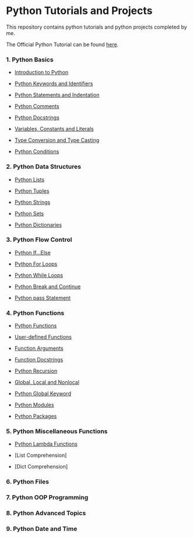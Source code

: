 # **Python Tutorials and Projects**

This repository contains python tutorials and python projects completed by me.

The Official Python Tutorial can be found [here](https://docs.python.org/3/tutorial/).


### **1.	Python Basics**

   - [Introduction to Python](https://github.com/pb111/Python/blob/master/Introduction_to_Python.ipynb)
   
   - [Python Keywords and Identifiers](https://github.com/pb111/Python/blob/master/Python_Keywords_and_Identifiers.ipynb)
   
   - [Python Statements and Indentation](https://github.com/pb111/Python/blob/master/Python_Statements_and_Indentation.ipynb)
   
   - [Python Comments](https://github.com/pb111/Python/blob/master/Python_Comments.ipynb)
   
   - [Python Docstrings](https://github.com/pb111/Python/blob/master/Python_Docstrings.ipynb)
   
   - [Variables, Constants and Literals](https://github.com/pb111/Python/blob/master/Variables%2C_Constants_and_Literals.ipynb)
   
   - [Type Conversion and Type Casting](https://github.com/pb111/Python/blob/master/Type_Conversion_and_Type_Casting.ipynb)
   
   - [Python Conditions](https://github.com/pb111/Python/blob/master/Python_Conditions.ipynb)

### **2.	Python Data Structures**

   - [Python Lists](https://github.com/pb111/Python/blob/master/Python_Lists.ipynb)
   
   - [Python Tuples](https://github.com/pb111/Python/blob/master/Python_Tuples.ipynb)
   
   - [Python Strings](https://github.com/pb111/Python/blob/master/Python_Strings.ipynb)
   
   - [Python Sets](https://github.com/pb111/Python/blob/master/Python_Sets.ipynb)
   
   - [Python Dictionaries](https://github.com/pb111/Python/blob/master/Python_Dictionaries.ipynb)
   
### **3.	Python Flow Control**

   - [Python If...Else](https://github.com/pb111/Python/blob/master/Python_If_Else.ipynb)
   
   - [Python For Loops](https://github.com/pb111/Python/blob/master/Python_For_Loops.ipynb)
   
   - [Python While Loops](https://github.com/pb111/Python/blob/master/Python_While_Loops.ipynb)
   
   - [Python Break and Continue](https://github.com/pb111/Python/blob/master/Python_break_and_continue.ipynb)
   
   - [Python pass Statement](https://github.com/pb111/Python/blob/master/Python_pass_statement.ipynb)

### **4.	Python Functions**

   - [Python Functions](https://github.com/pb111/Python/blob/master/Python_Functions.ipynb)
   
   - [User-defined Functions](https://github.com/pb111/Python-tutorials-and-projects/blob/master/User_defined_Functions.ipynb)
   
   - [Function Arguments](https://github.com/pb111/Python-tutorials-and-projects/blob/master/Python_Function_Arguments.ipynb)
   
   - [Function Docstrings](https://github.com/pb111/Python/blob/master/Python_Docstrings.ipynb)
   
   - [Python Recursion](https://github.com/pb111/Python-tutorials-and-projects/blob/master/Python_Recursion.ipynb)
   
   - [Global, Local and Nonlocal](https://github.com/pb111/Python-tutorials-and-projects/blob/master/Python_Global%2C_Local_and_Nonlocal_Variables.ipynb)
   
   - [Python Global Keyword](https://github.com/pb111/Python-tutorials-and-projects/blob/master/Python_Global_Keyword.ipynb)
   
   - [Python Modules](https://github.com/pb111/Python-tutorials-and-projects/blob/master/Python_Modules.ipynb)
   
   - [Python Packages](https://github.com/pb111/Python-tutorials-and-projects/blob/master/Python_Packages.ipynb)
   
### **5.	Python Miscellaneous Functions**

   - [Python Lambda Functions](https://github.com/pb111/Python-tutorials-and-projects/blob/master/Python_Lambda_Functions.ipynb)
   
   - [List Comprehension]
   
   - [Dict Comprehension]
   
### **6.	Python Files**

### **7.	Python OOP Programming**

### **8.	Python Advanced Topics**

### **9.	Python Date and Time**

